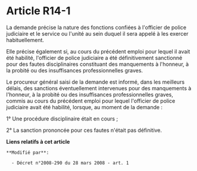 # Article R14-1

La demande précise la nature des fonctions confiées à l'officier de police judiciaire et le service ou l'unité au sein duquel
il sera appelé à les exercer habituellement.

Elle précise également si, au cours du précédent emploi pour lequel il avait été habilité, l'officier de police judiciaire a
été définitivement sanctionné pour des fautes disciplinaires constituant des manquements à l'honneur, à la probité ou des
insuffisances professionnelles graves.

Le procureur général saisi de la demande est informé, dans les meilleurs délais, des sanctions éventuellement intervenues
pour des manquements à l'honneur, à la probité ou des insuffisances professionnelles graves, commis au cours du précédent
emploi pour lequel l'officier de police judiciaire avait été habilité, lorsque, au moment de la demande :

1° Une procédure disciplinaire était en cours ;

2° La sanction prononcée pour ces fautes n'était pas définitive.

**Liens relatifs à cet article**

	**Modifié par**:

	  - Décret n°2008-290 du 28 mars 2008 - art. 1
